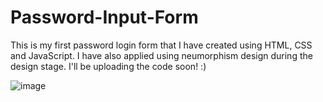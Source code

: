 # Password-Input-Form
This is my first password login form that I have created using HTML, CSS and JavaScript. I have also applied using neumorphism design during the design stage. I'll be uploading the code soon! :)


![image](https://user-images.githubusercontent.com/86518407/216785204-8d0464b0-cbb5-431d-93ab-0e1a1f61edf1.png)
